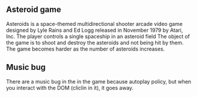 ## Asteroid game
Asteroids is a space-themed multidirectional shooter arcade video game designed by Lyle Rains and Ed Logg released in November 1979 by Atari, Inc. The player controls a single spaceship in an asteroid field The object of the game is to shoot and destroy the asteroids and not being hit by them. The game becomes harder as the number of asteroids increases.

## Music bug
There are a music bug in the in the game because autoplay policy, but when you interact with the DOM (cliclin in it), it goes away.